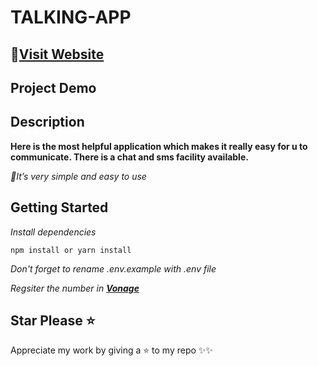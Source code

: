 # TALKING-APP

## 🏹[Visit Website](https://talking-application.herokuapp.com "TALKING APP")

## Project Demo

## Description

**Here is the most helpful application which makes it really easy for u to communicate. There is a chat and sms facility available.**

_🤩It’s very simple and easy to use_

## Getting Started

_Install dependencies_
```node
npm install or yarn install

```
_Don't forget to rename .env.example with .env file_

_Regsiter the number in **[Vonage](https://www.vonage.com/)**_

## Star Please ⭐
Appreciate my work by giving a ⭐ to my repo ✨✨
